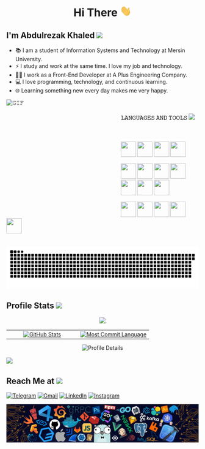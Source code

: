 <h1 align="Center" color="teal">  Hi There <img src="https://raw.githubusercontent.com/ABSphreak/ABSphreak/master/gifs/Hi.gif" width="30px"> </h1>

<p align="center" margin="10px">
<h2> I'm Abdulrezak Khaled  <img src="https://media.giphy.com/media/WUlplcMpOCEmTGBtBW/giphy.gif" width="30">  </h2>  
</div>


- 📚 I am a student of Information Systems and Technology at Mersin University.
- ⚡ I study and work at the same time. I love my job and technology.
- 👨‍💻 I work as a Front-End Developer at A Plus Engineering Company.
- 💻 I love programming, technology, and continuous learning.
- 🌐 Learning something new every day makes me very happy.



<a target="_blank"><img align="left" height="300" width="300" alt="𝙶𝙸𝙵" src="https://github.com/JayantGoel001/JayantGoel001/blob/master/GIF/github.gif"></a>
<br/>

<h4>𝙻𝙰𝙽𝙶𝚄𝙰𝙶𝙴𝚂 𝙰𝙽𝙳 𝚃𝙾𝙾𝙻𝚂 <img src = "https://media2.giphy.com/media/QssGEmpkyEOhBCb7e1/giphy.gif?cid=ecf05e47a0n3gi1bfqntqmob8g9aid1oyj2wr3ds3mg700bl&rid=giphy.gif" width = 20px> <h4/>  
<br/>
<br/>
<code><img height="40" width="40" src="https://www.vectorlogo.zone/logos/python/python-icon.svg"></code>
<code><img height="40" width="40" src="https://www.naveedashfaq.me/img/c++.png"></code>
<code><img height="40" width="40" src="https://cdn.iconscout.com/icon/free/png-256/javascript-2752148-2284965.png"></code>
<code><img height="40" width="40" src="https://cdn.iconscout.com/icon/free/png-256/typescript-3521778-2945272.png"></code>

<code><img height="40" width="40" src="https://cdn.iconscout.com/icon/free/png-256/html5-40-1175193.png"></code>
<code><img height="40" width="40" src="https://cdn.iconscout.com/icon/free/png-256/css-131-722685.png"></code>
<code><img height="40" width="40" src="https://cdn.iconscout.com/icon/free/png-256/react-4-1175110.png"></code>
<code><img height="40" width="40" src="https://cdn.iconscout.com/icon/free/png-256/redux-283024.png"></code>
<code><img height="40" width="40" src="https://www.vectorlogo.zone/logos/tailwindcss/tailwindcss-icon.svg"></code>
<code><img height="40" width="40" src="https://cdn.iconscout.com/icon/free/png-256/bootstrap-226077.png"></code>
<code><img height="40" width="40" src="https://cdn.iconscout.com/icon/free/png-256/figma-3521426-2944870.png"></code>

<code><img height="40" width="40" src="https://www.vectorlogo.zone/logos/github/github-icon.svg"></code>
<code><img height="40" width="40" src="https://cdn.iconscout.com/icon/free/png-256/git-17-1175218.png"></code>
<code><img height="40" width="40" src="https://www.vectorlogo.zone/logos/gitlab/gitlab-icon.svg"></code>
<code><img height="40" width="40" src="https://www.vectorlogo.zone/logos/linux/linux-icon.svg"></code>
<code><img height="40" width="40" src="https://www.vectorlogo.zone/logos/opencv/opencv-icon.svg"></code>

<br/>

<a href="#">
  <img src="https://github.com/GovindSingh9447/GovindSingh9447/blob/main/github-contribution-grid-snake.svg" alt="𝙶𝚒𝚝𝚑𝚞𝚋 𝙲𝚘𝚗𝚝𝚛𝚒𝚋𝚞𝚝𝚒𝚘𝚗 𝙶𝚛𝚊𝚙𝚑">
</a>

<h2>Profile Stats <img src="https://media.giphy.com/media/iY8CRBdQXODJSCERIr/giphy.gif" width="30px">&nbsp;</h2>

<p  align="center">
<img src="https://user-images.githubusercontent.com/73097560/115834477-dbab4500-a447-11eb-908a-139a6edaec5c.gif">                  
<table border="0" align="center">
  <tr border="0">
    <td width="50%" align="center">
      <a href="https://github.com/Abdulrezak-halid">
        <img src="http://github-profile-summary-cards.vercel.app/api/cards/stats?username=Abdulrezak-halid&theme=2077" alt="GitHub Stats" />
      </a>
    </td>
    <td width="50%" align="center">
      <a href="https://github.com/Abdulrezak-halid">
        <img src="http://github-profile-summary-cards.vercel.app/api/cards/most-commit-language?username=Abdulrezak-halid&theme=2077" alt="Most Commit Language" />
      </a>
    </td>
  </tr>
</table>

<div align="center">
  <img src="https://github-profile-summary-cards.vercel.app/api/cards/profile-details?username=Abdulrezak-halid&theme=2077" alt="Profile Details">
</div>


<br>
<img src="https://user-images.githubusercontent.com/73097560/115834477-dbab4500-a447-11eb-908a-139a6edaec5c.gif">
</p>  


<h2>Reach Me at <a>
    <img src="https://github.com/JayantGoel001/JayantGoel001/blob/master/GIF/Handshake.gif" height="25px" style="max-width:100%;">
  </a></h2>

[![Telegram](https://img.shields.io/badge/-TELEGRAM-2CA5E0?style=for-the-badge&logo=telegram&logoColor=white)](https://t.me/ax729)
[![Gmail](https://img.shields.io/badge/-GMAIL-D14836?style=for-the-badge&logo=gmail&logoColor=white&link=mailto:abdulrezak.khaled@gmail.com)](mailto:abdulrezak.khaled@gmail.com)
[![LinkedIn](https://img.shields.io/badge/-LINKEDIN-0077B5?style=for-the-badge&logo=linkedin&logoColor=white)](https://www.linkedin.com/in/abdulrezak-khaled)
[![Instagram](https://img.shields.io/badge/Instagram-E4405F?style=for-the-badge&logo=instagram&logoColor=white)](https://www.instagram.com/abodk7aled/)



<a herf="#">
<img src="https://github.com/GovindSingh9447/GovindSingh9447/blob/main/WEBP/footer.webp" alt="[footer]">
</a>
